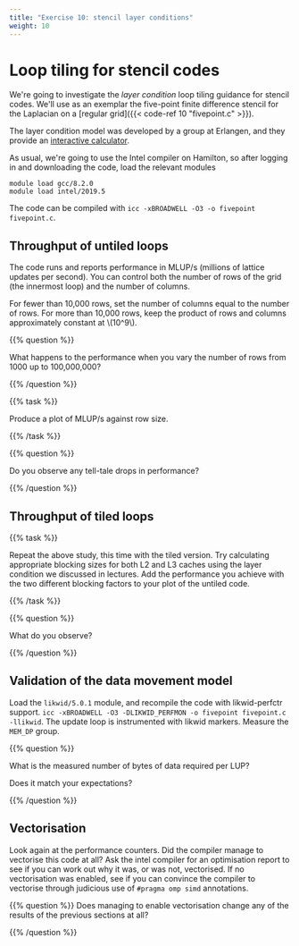 ```yaml
---
title: "Exercise 10: stencil layer conditions"
weight: 10
---
```


# Loop tiling for stencil codes

We're going to investigate the _layer condition_ loop tiling
guidance for stencil codes. We'll use as an exemplar the five-point
finite difference stencil for the Laplacian on a [regular grid]({{<
code-ref 10 "fivepoint.c" >}}).

The layer condition model was developed by a group at Erlangen, and
they provide an [interactive
calculator](https://rrze-hpc.github.io/layer-condition/).

As usual, we're going to use the Intel compiler on Hamilton, so after
logging in and downloading the code, load the relevant modules

```
module load gcc/8.2.0
module load intel/2019.5
```

The code can be compiled with `icc -xBROADWELL -O3 -o fivepoint
fivepoint.c`.

## Throughput of untiled loops

The code runs and reports performance in MLUP/s (millions of lattice
updates per second). You can control both the number of rows of the
grid (the innermost loop) and the number of columns. 

For fewer than 10,000 rows, set the number of columns equal to the
number of rows. For more than 10,000 rows, keep the product of rows
and columns approximately constant at \\(10^9\\).

{{% question %}}

What happens to the performance when you vary the number of rows from
1000 up to 100,000,000?

{{% /question %}}

{{% task %}}

Produce a plot of MLUP/s against row size. 

{{% /task %}}

{{% question %}}

Do you observe any tell-tale drops in performance?

{{% /question %}}

## Throughput of tiled loops

{{% task %}}

Repeat the above study, this time with the tiled version. Try
calculating appropriate blocking sizes for both L2 and L3 caches using
the layer condition we discussed in lectures. Add the performance you
achieve with the two different blocking factors to your plot of the
untiled code.

{{% /task %}}

{{% question %}}

What do you observe?

{{% /question %}}

## Validation of the data movement model

Load the `likwid/5.0.1` module, and recompile the code with
likwid-perfctr support. `icc -xBROADWELL -O3 -DLIKWID_PERFMON -o
fivepoint fivepoint.c -llikwid`. The update loop is instrumented with
likwid markers. Measure the `MEM_DP` group. 

{{% question %}}

What is the measured number of bytes of data required per LUP? 

Does it match your expectations?

{{% /question %}}

## Vectorisation

Look again at the performance counters. Did the compiler manage to
vectorise this code at all? Ask the intel compiler for an optimisation
report to see if you can work out why it was, or was not, vectorised.
If no vectorisation was enabled, see if you can convince the compiler
to vectorise through judicious use of `#pragma omp simd` annotations.

{{% question %}}
Does managing to enable vectorisation change any of  the results of
the previous sections at all?

{{% /question %}}


